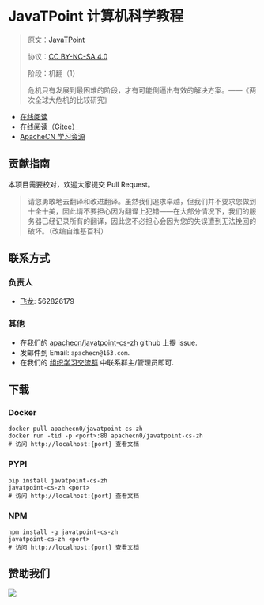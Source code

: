 # JavaTPoint 计算机科学教程

> 原文：[JavaTPoint](https://www.javatpoint.com/)
> 
> 协议：[CC BY-NC-SA 4.0](http://creativecommons.org/licenses/by-nc-sa/4.0/)
> 
> 阶段：机翻（1）
> 
> 危机只有发展到最困难的阶段，才有可能倒逼出有效的解决方案。——《两次全球大危机的比较研究》

* [在线阅读](https://jtpcs.apachecn.org)
* [在线阅读（Gitee）](https://apachecn.gitee.io/doc-template/)
* [ApacheCN 学习资源](http://docs.apachecn.org/)

## 贡献指南

本项目需要校对，欢迎大家提交 Pull Request。

> 请您勇敢地去翻译和改进翻译。虽然我们追求卓越，但我们并不要求您做到十全十美，因此请不要担心因为翻译上犯错——在大部分情况下，我们的服务器已经记录所有的翻译，因此您不必担心会因为您的失误遭到无法挽回的破坏。（改编自维基百科）

## 联系方式

### 负责人

* [飞龙](https://github.com/wizardforcel): 562826179

### 其他

*   在我们的 [apachecn/javatpoint-cs-zh](https://github.com/apachecn/javatpoint-cs-zh) github 上提 issue.
*   发邮件到 Email: `apachecn@163.com`.
*   在我们的 [组织学习交流群](https://www.apachecn.org/#/docs/join) 中联系群主/管理员即可.

## 下载

### Docker

```
docker pull apachecn0/javatpoint-cs-zh
docker run -tid -p <port>:80 apachecn0/javatpoint-cs-zh
# 访问 http://localhost:{port} 查看文档
```

### PYPI

```
pip install javatpoint-cs-zh
javatpoint-cs-zh <port>
# 访问 http://localhost:{port} 查看文档
```

### NPM

```
npm install -g javatpoint-cs-zh
javatpoint-cs-zh <port>
# 访问 http://localhost:{port} 查看文档
```

## 赞助我们

![](http://data.apachecn.org/img/about/donate.jpg)
